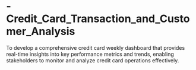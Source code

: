 # -Credit_Card_Transaction_and_Customer_Analysis
To develop a comprehensive credit card weekly dashboard that provides real-time insights into key performance metrics and trends, enabling stakeholders to monitor and analyze credit card operations effectively.
